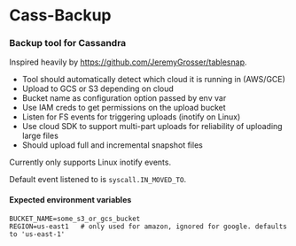 # Cass-Backup

### Backup tool for Cassandra

Inspired heavily by https://github.com/JeremyGrosser/tablesnap.

* Tool should automatically detect which cloud it is running in (AWS/GCE)
* Upload to GCS or S3 depending on cloud
* Bucket name as configuration option passed by env var
* Use IAM creds to get permissions on the upload bucket
* Listen for FS events for triggering uploads (inotify on Linux)
* Use cloud SDK to support multi-part uploads for reliability of uploading large files
* Should upload full and incremental snapshot files

Currently only supports Linux inotify events.

Default event listened to is `syscall.IN_MOVED_TO`.

#### Expected environment variables
```no-highlight
BUCKET_NAME=some_s3_or_gcs_bucket
REGION=us-east1   # only used for amazon, ignored for google. defaults to 'us-east-1'
```
